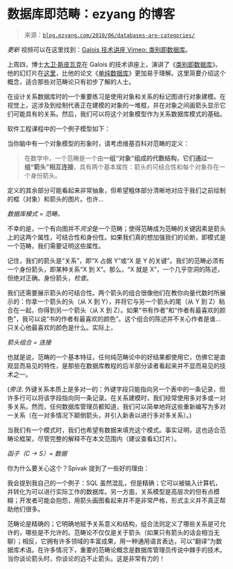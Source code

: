 <!--yml

category: 未分类

日期：2024-07-01 18:18:17

-->

# 数据库即范畴：ezyang 的博客

> 来源：[`blog.ezyang.com/2010/06/databases-are-categories/`](http://blog.ezyang.com/2010/06/databases-are-categories/)

*更新* 视频可以在这里找到：[Galois 技术讲座 Vimeo: 类别即数据库](http://vimeo.com/channels/galois#12428370)。

上周四，博士[大卫·斯皮瓦克](http://math.mit.edu/~dspivak/)在 Galois 的技术讲座上，演讲了《[类别即数据库](http://vimeo.com/channels/galois/12428370)》。他的幻灯片在[这里](http://math.mit.edu/~dspivak/informatics/talks/galois.pdf)，比他的论文《[单纯数据库](http://math.mit.edu/~dspivak/informatics/SD.pdf)》更加易于理解。这里简要介绍这个概念，适合那些对范畴论只有初步了解的人士。

在设计关系数据库时的一个重要练习是使用对象和关系的标记图进行对象建模。在视觉上，这涉及到绘制代表正在建模的对象的一堆框，并在对象之间画箭头显示它们可能具有的关系。然后，我们可以将这个对象模型作为关系数据库模式的基础。

软件工程课程中的一个例子模型如下：

当你脑中有一个对象模型的形象时，请考虑维基百科对范畴的定义：

> 在数学中，一个范畴是一个由**一组“对象”组成的代数结构，它们通过一组“箭头”相互连接**，具有两个基本属性：箭头的可结合性和每个对象存在一个身份箭头。

定义的其余部分可能看起来非常抽象，但希望粗体部分清晰地对应于我们之前绘制的框（对象）和箭头的图片。也许...

*数据库模式 = 范畴。*

不幸的是，一个有向图并不*完全*是一个范畴；使得范畴成为范畴的关键因素是箭头上的这两个属性，可结合性和身份性。如果我们真的想加强我们的论断，即模式是一个范畴，我们需要证明这些属性。

记住，我们的箭头是“关系”，即“X 占据 Y”或“X 是 Y 的关键”。我们的范畴必须有一个身份箭头，即某种关系“X 到 X”。那么，“X 就是 X”，一个几乎空洞的陈述，但绝对正确。身份箭头，*检查*。

我们还需要展示箭头的可结合性。两个箭头的组合很像他们在教你向量代数时所展示的：你拿一个箭头的头（从 X 到 Y），并将它与另一个箭头的尾（从 Y 到 Z）粘合在一起，你得到另一个箭头（从 X 到 Z）。如果“书有作者”和“作者有最喜欢的颜色”，我可以说“书的作者有最喜欢的颜色”。这个组合的陈述并不关心作者是谁... 只关心他最喜欢的颜色是什么。实际上，

*箭头组合 = 连接*

也就是说，范畴的一个基本特征，任何纯范畴论中的好结果都使用它，仿佛它是直观显而易见的特性，是那些在数据库教程的后半部分读者看起来并不显而易见的技术之一。

(*旁注.* 外键关系本质上是多对一的：外键字段只能指向另一个表中的一条记录，但许多行可以将该字段指向同一条记录。在关系建模时，我们经常使用多对多或一对多关系。然而，任何数据库管理员都知道，我们可以简单地将这些重新编写为多对一关系（在一对多情况下颠倒箭头，并引入新表以进行多对多关系）。)

当我们有一个模式时，我们也希望有数据来填充这个模式。事实证明，这也适合范畴论框架，尽管完整的解释不在本文范围内（建议查看幻灯片）。

*函子（C -> S）= 数据*

你为什么要关心这个？Spivak 提到了一些好的理由：

我会提到我自己的一个例子：SQL 虽然混乱，但是精确；它可以被输入计算机，并转化为可以进行实际工作的数据库。另一方面，关系模型是高层次的但有点模糊；开发者可能会抱怨，用箭头画图看起来并不是非常严格，形式主义并不真正帮助他们很多。

范畴论是精确的；它明确地赋予关系意义和结构，组合法则定义了哪些关系是可允许的，哪些是不允许的。范畴论不仅仅是关于箭头（如果只有箭头的话会相当无聊）；相反，它拥有许多领域的丰富成果，用一种通用语言表达，可以“翻译”为数据库术语。在许多情况下，重要的范畴论概念是数据库管理员传说中棘手的技术。当你谈论箭头时，你谈论的远不止箭头。这是非常有力的！
